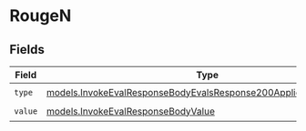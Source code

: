 # RougeN


## Fields

| Field                                                                                                                                      | Type                                                                                                                                       | Required                                                                                                                                   | Description                                                                                                                                |
| ------------------------------------------------------------------------------------------------------------------------------------------ | ------------------------------------------------------------------------------------------------------------------------------------------ | ------------------------------------------------------------------------------------------------------------------------------------------ | ------------------------------------------------------------------------------------------------------------------------------------------ |
| `type`                                                                                                                                     | [models.InvokeEvalResponseBodyEvalsResponse200ApplicationJSONType](../models/invokeevalresponsebodyevalsresponse200applicationjsontype.md) | :heavy_check_mark:                                                                                                                         | N/A                                                                                                                                        |
| `value`                                                                                                                                    | [models.InvokeEvalResponseBodyValue](../models/invokeevalresponsebodyvalue.md)                                                             | :heavy_check_mark:                                                                                                                         | N/A                                                                                                                                        |